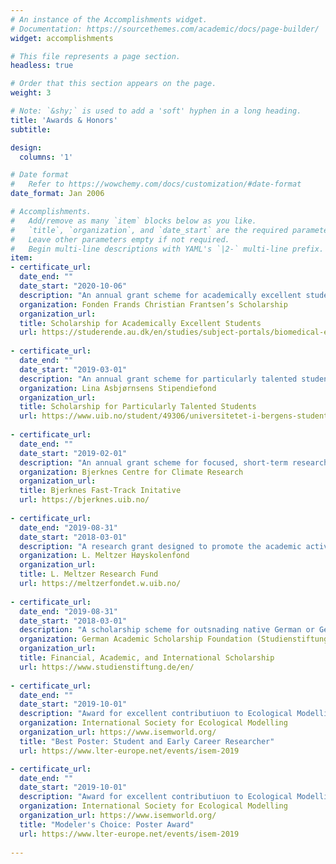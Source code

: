 ```yaml
---
# An instance of the Accomplishments widget.
# Documentation: https://sourcethemes.com/academic/docs/page-builder/
widget: accomplishments

# This file represents a page section.
headless: true

# Order that this section appears on the page.
weight: 3

# Note: `&shy;` is used to add a 'soft' hyphen in a long heading.
title: 'Awards & Honors'
subtitle:

design:
  columns: '1'

# Date format
#   Refer to https://wowchemy.com/docs/customization/#date-format
date_format: Jan 2006

# Accomplishments.
#   Add/remove as many `item` blocks below as you like.
#   `title`, `organization`, and `date_start` are the required parameters.
#   Leave other parameters empty if not required.
#   Begin multi-line descriptions with YAML's `|2-` multi-line prefix.
item:
- certificate_url: 
  date_end: ""
  date_start: "2020-10-06"
  description: "An annual grant scheme for academically excellent students to facilitate field work, conference visits, and course participation."
  organization: Fonden Frands Christian Frantsen’s Scholarship
  organization_url: 
  title: Scholarship for Academically Excellent Students
  url: https://studerende.au.dk/en/studies/subject-portals/biomedical-engineering/study-environment/my-student-life/show/artikel/scholarshipstravel-grants-for-students-and-phd-students/
  
- certificate_url: 
  date_end: ""
  date_start: "2019-03-01"
  description: "An annual grant scheme for particularly talented students at the Faculty of Mathematics and Natural Sciences at the University of Bergen."
  organization: Lina Asbjørnsens Stipendiefond
  organization_url: 
  title: Scholarship for Particularly Talented Students
  url: https://www.uib.no/student/49306/universitetet-i-bergens-studentlegat#studentlegat-ved-uib-nbsp-
  
- certificate_url: 
  date_end: ""
  date_start: "2019-02-01"
  description: "An annual grant scheme for focused, short-term research activities with the aim of achieving concise result(s)."
  organization: Bjerknes Centre for Climate Research
  organization_url: 
  title: Bjerknes Fast-Track Initative
  url: https://bjerknes.uib.no/
  
- certificate_url: 
  date_end: "2019-08-31"
  date_start: "2018-03-01"
  description: "A research grant designed to promote the academic activities of the University of Bergen and to support especially gifted students at the University."
  organization: L. Meltzer Høyskolenfond
  organization_url: 
  title: L. Meltzer Research Fund
  url: https://meltzerfondet.w.uib.no/
  
- certificate_url: 
  date_end: "2019-08-31"
  date_start: "2018-03-01"
  description: "A scholarship scheme for outsnading native German or Germany-based students and researchers."
  organization: German Academic Scholarship Foundation (Studienstiftung des deutschen Volkes)
  organization_url: 
  title: Financial, Academic, and International Scholarship 
  url: https://www.studienstiftung.de/en/
  
- certificate_url: 
  date_end: ""
  date_start: "2019-10-01"
  description: "Award for excellent contributiuon to Ecological Modelling."
  organization: International Society for Ecological Modelling
  organization_url: https://www.isemworld.org/
  title: "Best Poster: Student and Early Career Researcher"
  url: https://www.lter-europe.net/events/isem-2019

- certificate_url: 
  date_end: ""
  date_start: "2019-10-01"
  description: "Award for excellent contributiuon to Ecological Modelling."
  organization: International Society for Ecological Modelling
  organization_url: https://www.isemworld.org/
  title: "Modeler's Choice: Poster Award"
  url: https://www.lter-europe.net/events/isem-2019
  
---
```

